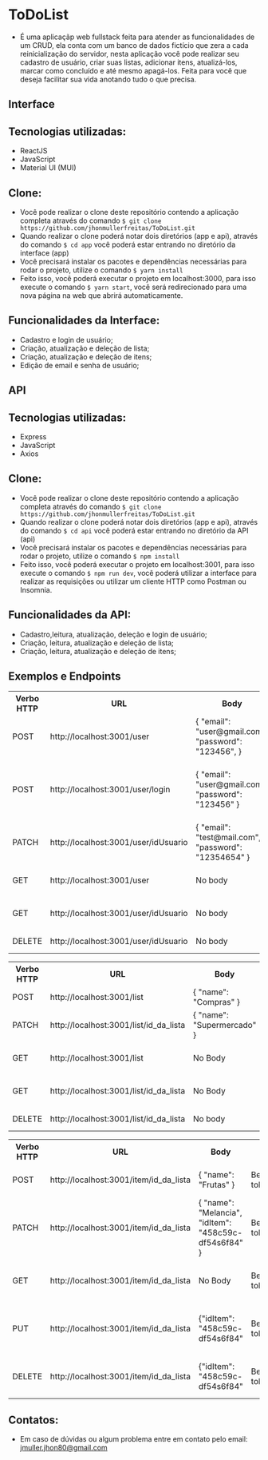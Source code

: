 # ToDoList
- É uma aplicaçãp web fullstack feita para atender as funcionalidades de um CRUD, ela conta com um banco de dados fictício que zera a cada reinicialização do servidor, nesta aplicação você pode realizar seu cadastro de usuário, criar suas listas, adicionar itens, atualizá-los, marcar como concluído e até mesmo apagá-los. Feita para você que deseja facilitar sua vida anotando tudo o que precisa.

## Interface

## Tecnologias utilizadas:
- ReactJS
- JavaScript
- Material UI (MUI)

## Clone:
- Você pode realizar o clone deste repositório contendo a aplicação completa através do comando `$ git clone https://github.com/jhonmullerfreitas/ToDoList.git`
- Quando realizar o clone poderá notar dois diretórios (app e api), através do comando `$ cd app` você poderá estar entrando no diretório da interface (app)
- Você precisará instalar os pacotes e dependências necessárias para rodar o projeto, utilize o comando `$ yarn install`
- Feito isso, você poderá executar o projeto em localhost:3000, para isso execute o comando `$ yarn start`, você será redirecionado para uma nova página na web que abrirá automaticamente.

## Funcionalidades da Interface:
- Cadastro e login de usuário;
- Criação, atualização e deleção de lista;
- Criação, atualização e deleção de itens;
- Edição de email e senha de usuário;

## API

## Tecnologias utilizadas:
- Express
- JavaScript
- Axios

## Clone:
- Você pode realizar o clone deste repositório contendo a aplicação completa através do comando `$ git clone https://github.com/jhonmullerfreitas/ToDoList.git`
- Quando realizar o clone poderá notar dois diretórios (app e api), através do comando `$ cd api` você poderá estar entrando no diretório da API (api)
- Você precisará instalar os pacotes e dependências necessárias para rodar o projeto, utilize o comando `$ npm install`
- Feito isso, você poderá executar o projeto em localhost:3001, para isso execute o comando `$ npm run dev`, você poderá utilizar a interface para realizar as requisições ou utilizar um cliente HTTP como Postman ou Insomnia.

## Funcionalidades da API:
- Cadastro,leitura, atualização, deleção e login de usuário;
- Criação, leitura, atualização e deleção de lista;
- Criação, leitura, atualização e deleção de itens;

## Exemplos e Endpoints

<table>
  <tr>
    <th>Verbo HTTP</th>
    <th>URL</th>
    <th>Body</th>
    <th>Header</th>
    <th>Função</th>
  </tr>
  <tr>
    <td>POST</td>
    <td>http://localhost:3001/user</td>
    <td>{
          "email": "user@gmail.com",
          "password": "123456",
        }
    </td>
    <td></td>
    <td>Cadastrar usuário</td>
  </tr>
  
  <tr>
    <td>POST</td>
    <td>http://localhost:3001/user/login</td>
    <td>{
          "email": "user@gmail.com",
          "password": "123456"
        }
    </td>
    <td></td>
    <td>Realiza Login, retorna token e id de usuário</td>
  </tr>
  
  <tr>
    <td>PATCH</td>
    <td>http://localhost:3001/user/idUsuario</td>
    <td>{
          "email": "test@mail.com",
          "password": "12354654"
        }
    </td>
    <td></td>
    <td>Atualiza email e senha</td>
  </tr>
  
  <tr>
    <td>GET</td>
    <td>http://localhost:3001/user</td>
    <td>No body</td>
    <td>Bearer token_de_login</td>
    <td>Lista todos os usuários</td>
  </tr>
  
  <tr>
    <td>GET</td>
    <td>http://localhost:3001/user/idUsuario</td>
    <td>No body</td>
    <td>Bearer token_de_login</td>
    <td>Lista usuário específico</td>
  </tr>
  
  <tr>
    <td>DELETE</td>
    <td>http://localhost:3001/user/idUsuario</td>
    <td>No body</td>
    <td>Bearer token_de_login</td>
    <td>Deleta um usuário</td>
  </tr>
  
</table>

<table>
  <tr>
    <th>Verbo HTTP</th>
    <th>URL</th>
    <th>Body</th>
    <th>Header</th>
    <th>Função</th>
  </tr>
  <tr>
    <td>POST</td>
    <td>http://localhost:3001/list</td>
    <td>{
          "name": "Compras"
        }
    </td>
    <td>Bearer toke_de_login</td>
    <td>Cria Lista</td>
  </tr>
  
  <tr>
    <td>PATCH</td>
    <td>http://localhost:3001/list/id_da_lista</td>
    <td>{
          "name": "Supermercado"
        }
    </td>
    <td>Bearer token_de_login</td>
    <td>Atualiza o nome da lista</td>
  </tr>
  
  <tr>
    <td>GET</td>
    <td>http://localhost:3001/list</td>
    <td>No Body
    </td>
    <td>Bearer token_de_login</td>
    <td>Retorna todas as listas</td>
  </tr>
  
  <tr>
    <td>GET</td>
    <td>http://localhost:3001/list/id_da_lista</td>
    <td>No Body
    </td>
    <td>Bearer token_de_login</td>
    <td>Retorna lista específica</td>
  </tr>
 
  <tr>
    <td>DELETE</td>
    <td>http://localhost:3001/list/id_da_lista</td>
    <td>No body</td>
    <td>Bearer token_de_login</td>
    <td>Deleta uma lista</td>
  </tr>
  
</table>

<table>
  <tr>
    <th>Verbo HTTP</th>
    <th>URL</th>
    <th>Body</th>
    <th>Header</th>
    <th>Função</th>
  </tr>
  <tr>
    <td>POST</td>
    <td>http://localhost:3001/item/id_da_lista</td>
    <td>{
          "name": "Frutas"
        }
    </td>
    <td>Bearer toke_de_login</td>
    <td>Cria novo item para a lista</td>
  </tr>
  
  <tr>
    <td>PATCH</td>
    <td>http://localhost:3001/item/id_da_lista</td>
    <td>{
          "name": "Melancia",
          "idItem": "458c59c-df54s6f84"
        }
    </td>
    <td>Bearer token_de_login</td>
    <td>Atualiza o nome do item da lista</td>
  </tr>
  
  <tr>
    <td>GET</td>
    <td>http://localhost:3001/item/id_da_lista</td>
    <td>No Body
    </td>
    <td>Bearer token_de_login</td>
    <td>Retorna todas os itens da lista</td>
  </tr>
  
  <tr>
    <td>PUT</td>
    <td>http://localhost:3001/item/id_da_lista</td>
    <td>{"idItem": "458c59c-df54s6f84"
    </td>
    <td>Bearer token_de_login</td>
    <td>Marca um item como concluído ou não</td>
  </tr>
 
  <tr>
    <td>DELETE</td>
    <td>http://localhost:3001/item/id_da_lista</td>
    <td>{"idItem": "458c59c-df54s6f84"</td>
    <td>Bearer token_de_login</td>
    <td>Deleta um item de uma lista</td>
  </tr>
  
</table>

## Contatos:
- Em caso de dúvidas ou algum problema entre em contato pelo email: jmuller.jhon80@gmail.com
